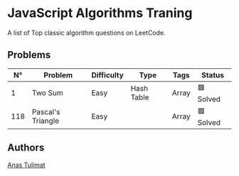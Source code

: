 # JavaScript Algorithms Traning

A list of Top classic algorithm questions on LeetCode.

## Problems

| N°  | Problem           | Difficulty | Type       | Tags  | Status    |
| --- | ----------------- | ---------- | ---------- | ----- | --------- |
| 1   | Two Sum           | Easy       | Hash Table | Array | 🟩 Solved |
| 118 | Pascal's Triangle | Easy       |            | Array | 🟩 Solved |

## Authors

[Anas Tulimat](https://github.com/Anastulimat)
